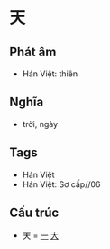 # 天

## Phát âm
* Hán Việt: thiên

## Nghĩa
* trời, ngày

## Tags
* Hán Việt
* Hán Việt: Sơ cấp//06

## Cấu trúc
* 天 = [一](一.md) [大](大.md)

<script>window.HANZI_FIELD='天';</script>